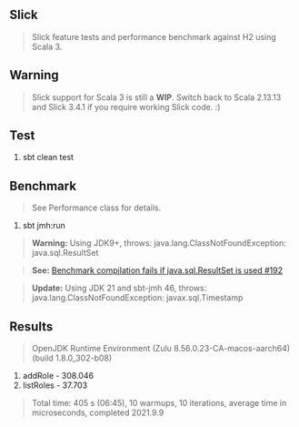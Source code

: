 Slick
-----
>Slick feature tests and performance benchmark against H2 using Scala 3.

Warning
-------
>Slick support for Scala 3 is still a **WIP**. Switch back to Scala 2.13.13 and Slick 3.4.1 if you require working Slick code. :)

Test
----
1. sbt clean test

Benchmark
---------
>See Performance class for details.
1. sbt jmh:run
>**Warning:** Using JDK9+, throws: java.lang.ClassNotFoundException: java.sql.ResultSet

>**See:** [Benchmark compilation fails if java.sql.ResultSet is used #192](https://github.com/sbt/sbt-jmh/issues/192)

>**Update:** Using JDK 21 and sbt-jmh 46, throws: java.lang.ClassNotFoundException: javax.sql.Timestamp

Results
-------
>OpenJDK Runtime Environment (Zulu 8.56.0.23-CA-macos-aarch64) (build 1.8.0_302-b08)
1. addRole - 308.046
2. listRoles - 37.703
>Total time: 405 s (06:45), 10 warmups, 10 iterations, average time in microseconds, completed 2021.9.9
